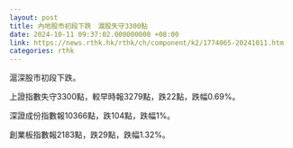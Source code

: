 ```yaml
---
layout: post
title: 內地股市初段下跌　滬股失守3300點
date: 2024-10-11 09:37:02.000000000 +08:00
link: https://news.rthk.hk/rthk/ch/component/k2/1774065-20241011.htm
categories: rthk
---
```


滬深股市初段下跌。

上證指數失守3300點，較早時報3279點，跌22點，跌幅0.69%。

深證成份指數報10366點，跌104點，跌幅1%。

創業板指數報2183點，跌29點，跌幅1.32%。
